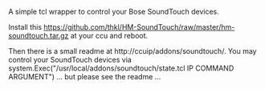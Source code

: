 A simple tcl wrapper to control your Bose SoundTouch devices.

Install this https://github.com/thkl/HM-SoundTouch/raw/master/hm-soundtouch.tar.gz at your ccu and reboot.

Then there is a small readme at http://ccuip/addons/soundtouch/. You may control your SoundTouch devices via system.Exec("/usr/local/addons/soundtouch/state.tcl IP COMMAND ARGUMENT")
... but please see the readme ...
